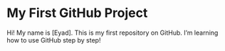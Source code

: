 # My First GitHub Project

Hi! My name is [Eyad]. This is my first repository on GitHub. I’m learning how to use GitHub step by step!
